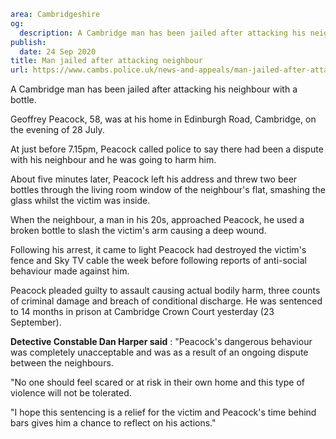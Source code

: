 ```yaml
area: Cambridgeshire
og:
  description: A Cambridge man has been jailed after attacking his neighbour with a bottle.
publish:
  date: 24 Sep 2020
title: Man jailed after attacking neighbour
url: https://www.cambs.police.uk/news-and-appeals/man-jailed-after-attacking-neighbour
```

A Cambridge man has been jailed after attacking his neighbour with a bottle.

Geoffrey Peacock, 58, was at his home in Edinburgh Road, Cambridge, on the evening of 28 July.

At just before 7.15pm, Peacock called police to say there had been a dispute with his neighbour and he was going to harm him.

About five minutes later, Peacock left his address and threw two beer bottles through the living room window of the neighbour's flat, smashing the glass whilst the victim was inside.

When the neighbour, a man in his 20s, approached Peacock, he used a broken bottle to slash the victim's arm causing a deep wound.

Following his arrest, it came to light Peacock had destroyed the victim's fence and Sky TV cable the week before following reports of anti-social behaviour made against him.

Peacock pleaded guilty to assault causing actual bodily harm, three counts of criminal damage and breach of conditional discharge. He was sentenced to 14 months in prison at Cambridge Crown Court yesterday (23 September).

**Detective Constable Dan Harper said** : "Peacock's dangerous behaviour was completely unacceptable and was as a result of an ongoing dispute between the neighbours.

"No one should feel scared or at risk in their own home and this type of violence will not be tolerated.

"I hope this sentencing is a relief for the victim and Peacock's time behind bars gives him a chance to reflect on his actions."
